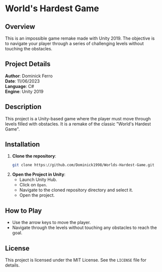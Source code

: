# World's Hardest Game

## Overview
This is an impossible game remake made with Unity 2019. The objective is to navigate your player through a series of challenging levels without touching the obstacles.

## Project Details
**Author**: Dominick Ferro  
**Date**: 11/06/2023  
**Language**: C#  
**Engine**: Unity 2019  

## Description
This project is a Unity-based game where the player must move through levels filled with obstacles. It is a remake of the classic "World's Hardest Game".

## Installation
1. **Clone the repository**:
   ```sh
   git clone https://github.com/Dominick1998/Worlds-Hardest-Game.git
   ```
2. **Open the Project in Unity**:
   - Launch Unity Hub.
   - Click on `Open`.
   - Navigate to the cloned repository directory and select it.
   - Open the project.

## How to Play
- Use the arrow keys to move the player.
- Navigate through the levels without touching any obstacles to reach the goal.

## License
This project is licensed under the MIT License. See the `LICENSE` file for details.
